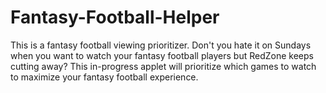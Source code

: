 # Fantasy-Football-Helper
This is a fantasy football viewing prioritizer. Don't you hate it on Sundays when you want to watch your fantasy football players but RedZone keeps cutting away? This in-progress applet will prioritize which games to watch to maximize your fantasy football experience. 
